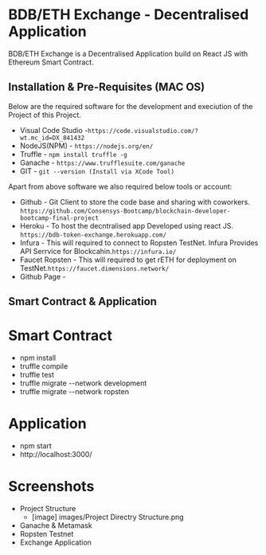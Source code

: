 # BDB/ETH Exchange - Decentralised Application

BDB/ETH Exchange is a Decentralised Application build on React JS with Ethereum Smart Contract.


## Installation & Pre-Requisites (MAC OS)
Below are the required software for the development and execiution of the Project of this Project.

- Visual Code Studio -``` https://code.visualstudio.com/?wt.mc_id=DX_841432 ```
- NodeJS(NPM) - ``` https://nodejs.org/en/ ```
- Truffle - ``` npm install truffle -g ```
- Ganache - ``` https://www.trufflesuite.com/ganache ```
- GIT - ``` git --version (Install via XCode Tool) ```

Apart from above software we also required below tools or account:
- Github - Git Client to store the code base and sharing with coworkers. ```https://github.com/Consensys-Bootcamp/blockchain-developer-bootcamp-final-project```    
- Heroku - To host the decntralised app Developed using react JS. ```https://bdb-token-exchange.herokuapp.com/```
- Infura - This will required to connect to Ropsten TestNet. Infura Provides API Serrvice for Blockcahin.```https://infura.io/```
- Faucet Ropsten - This will required to get rETH for deployment on TestNet.```https://faucet.dimensions.network/```
- Github Page - 

## Smart Contract & Application
# Smart Contract
-  npm install
-  truffle compile
-  truffle test
-  truffle migrate --network development
-  truffle migrate --network ropsten

# Application
- npm start
- http://localhost:3000/

# Screenshots
- Project Structure
  - [image] images/Project Directry Structure.png
- Ganache & Metamask
- Ropsten Testnet
- Exchange Application




